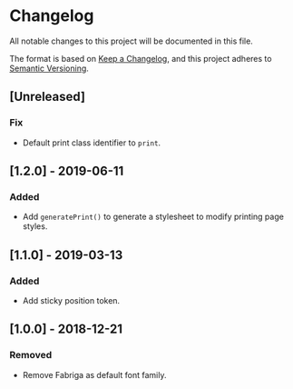 # Changelog

All notable changes to this project will be documented in this file.

The format is based on [Keep a Changelog](https://keepachangelog.com/en/1.0.0/),
and this project adheres to [Semantic Versioning](https://semver.org/spec/v2.0.0.html).

## [Unreleased]

### Fix

- Default print class identifier to `print`.

## [1.2.0] - 2019-06-11

### Added

- Add `generatePrint()` to generate a stylesheet to modify printing page styles.

## [1.1.0] - 2019-03-13

### Added

- Add sticky position token.

## [1.0.0] - 2018-12-21

### Removed

- Remove Fabriga as default font family.
